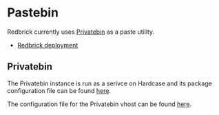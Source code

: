 # Pastebin

Redbrick currently uses  [Privatebin](https://github.com/PrivateBin/PrivateBin) as a paste utility.
- [Redbrick deployment](https://paste.redbrick.dcu.ie)

## Privatebin

The Privatebin instance is run as a serivce on Hardcase and its package configuration file can be found [here](https://github.com/redbrick/nix-configs/blob/master/packages/privatebin/default.nix). 

The configuration file for the Privatebin vhost can be found [here](https://github.com/redbrick/nix-configs/blob/master/services/httpd/privatebin.nix).


